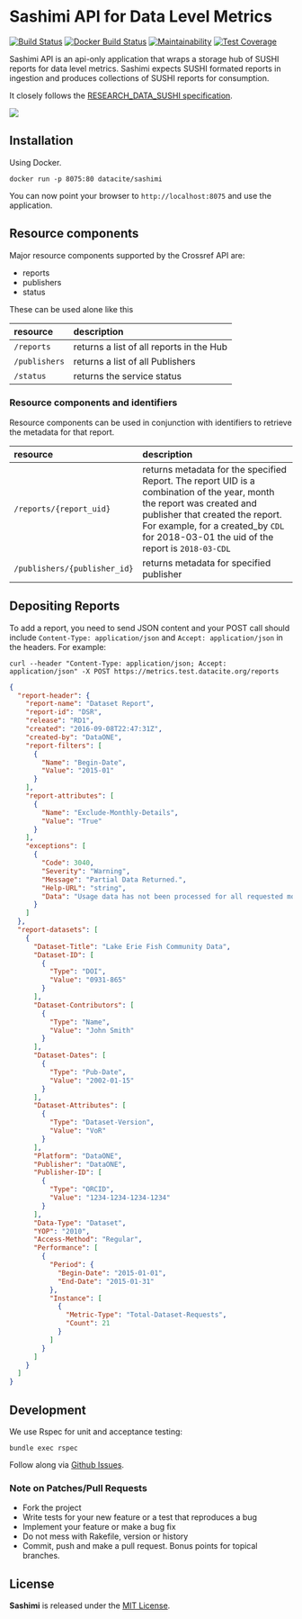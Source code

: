 # Sashimi API for Data Level Metrics

[![Build Status](https://travis-ci.org/datacite/sashimi.svg?branch=master)](https://travis-ci.org/datacite/sashimi) [![Docker Build Status](https://img.shields.io/docker/build/datacite/sashimi.svg)](https://hub.docker.com/r/datacite/sashimi/) [![Maintainability](https://api.codeclimate.com/v1/badges/a0d15834af2cdc24e22f/maintainability)](https://codeclimate.com/github/datacite/sashimi/maintainability) [![Test Coverage](https://api.codeclimate.com/v1/badges/a0d15834af2cdc24e22f/test_coverage)](https://codeclimate.com/github/datacite/sashimi/test_coverage)

Sashimi API is an api-only application that wraps a storage hub of SUSHI reports for data level metrics. Sashimi expects SUSHI formated reports in ingestion and produces collections of SUSHI reports for consumption.

It closely follows the [RESEARCH_DATA_SUSHI specification](https://app.swaggerhub.com/apis/COUNTER/researchdata-sushi_1_0_api/1.0.0#/).


![](https://c1.staticflickr.com/1/21/31470457_3680ff198e_b.jpg)



## Installation

Using Docker.

```
docker run -p 8075:80 datacite/sashimi
```

You can now point your browser to `http://localhost:8075` and use the application.


## Resource components
Major resource components supported by the Crossref API are:

- reports
- publishers
- status


These can be used alone like this

| resource      | description                       |
|:--------------|:----------------------------------|
| `/reports`      | returns a list of all reports in the Hub
| `/publishers`    | returns a list of all Publishers
| `/status` | returns the service status |


### Resource components and identifiers
Resource components can be used in conjunction with identifiers to retrieve the metadata for that report.

| resource                    | description                       |
|:----------------------------|:----------------------------------|
| `/reports/{report_uid}`           | returns metadata for the specified Report. The report UID is a combination of the year, month the report was created and publisher that created the report. For example, for a created_by `CDL` for 2018-03-01 the uid of the report is `2018-03-CDL` |
| `/publishers/{publisher_id}`      | returns metadata for specified publisher  |




## Depositing Reports

To add a report, you need to send JSON content and your POST call should include `Content-Type: application/json` and `Accept: application/json` in the headers. For example:

```shell
curl --header "Content-Type: application/json; Accept: application/json" -X POST https://metrics.test.datacite.org/reports
```

```json
{
  "report-header": {
    "report-name": "Dataset Report",
    "report-id": "DSR",
    "release": "RD1",
    "created": "2016-09-08T22:47:31Z",
    "created-by": "DataONE",
    "report-filters": [
      {
        "Name": "Begin-Date",
        "Value": "2015-01"
      }
    ],
    "report-attributes": [
      {
        "Name": "Exclude-Monthly-Details",
        "Value": "True"
      }
    ],
    "exceptions": [
      {
        "Code": 3040,
        "Severity": "Warning",
        "Message": "Partial Data Returned.",
        "Help-URL": "string",
        "Data": "Usage data has not been processed for all requested months."
      }
    ]
  },
  "report-datasets": [
    {
      "Dataset-Title": "Lake Erie Fish Community Data",
      "Dataset-ID": [
        {
          "Type": "DOI",
          "Value": "0931-865"
        }
      ],
      "Dataset-Contributors": [
        {
          "Type": "Name",
          "Value": "John Smith"
        }
      ],
      "Dataset-Dates": [
        {
          "Type": "Pub-Date",
          "Value": "2002-01-15"
        }
      ],
      "Dataset-Attributes": [
        {
          "Type": "Dataset-Version",
          "Value": "VoR"
        }
      ],
      "Platform": "DataONE",
      "Publisher": "DataONE",
      "Publisher-ID": [
        {
          "Type": "ORCID",
          "Value": "1234-1234-1234-1234"
        }
      ],
      "Data-Type": "Dataset",
      "YOP": "2010",
      "Access-Method": "Regular",
      "Performance": [
        {
          "Period": {
            "Begin-Date": "2015-01-01",
            "End-Date": "2015-01-31"
          },
          "Instance": [
            {
              "Metric-Type": "Total-Dataset-Requests",
              "Count": 21
            }
          ]
        }
      ]
    }
  ]
}
```


## Development

We use Rspec for unit and acceptance testing:

```
bundle exec rspec
```

Follow along via [Github Issues](https://github.com/datacite/sashimi/issues).

### Note on Patches/Pull Requests

* Fork the project
* Write tests for your new feature or a test that reproduces a bug
* Implement your feature or make a bug fix
* Do not mess with Rakefile, version or history
* Commit, push and make a pull request. Bonus points for topical branches.

## License
**Sashimi** is released under the [MIT License](https://github.com/datacite/sashimi/blob/master/LICENSE).
